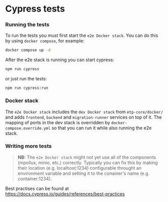 # Cypress tests

### Running the tests

To run the tests you must first start the `e2e Docker stack`. You can do this
by using `docker compose`, for example:

```bash
docker compose up -d
```

After the e2e stack is running you can start cypress:

```bash
npm run cypress
```

or just run the tests:

```
npm run cypress:run
```

### Docker stack

The `e2e Docker stack` includes the `dev Docker stack` from `etp-core/docker/` and adds
`frontend`, `backend` and `migration-runner` services on top of it. The mapping of ports in the dev stack is
overridden by `docker-compose.override.yml` so that you can run it while also running the e2e stack.

### Writing more tests

> **NB:** The `e2e Docker stack` might not yet use all of the components (mpollux, minio, etc.)
> correctly. Typically you can fix this by making their location (e.g. localhost:1234) configurable
> throught an environment variable and setting it to the conainer's name (e.g. container:1234).

Best practises can be found at https://docs.cypress.io/guides/references/best-practices

